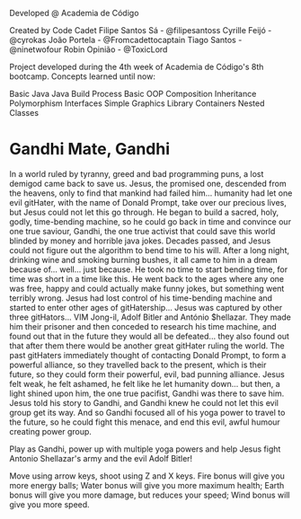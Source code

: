 Developed @ Academia de Código

Created by Code Cadet
Filipe Santos Sá - @filipesantoss
Cyrille Feijó - @cyrokas
João Portela - @Fromcadettocaptain
Tiago Santos - @ninetwofour
Robin Opinião - @ToxicLord

Project developed during the 4th week of Academia de Código's 8th bootcamp.
Concepts learned until now:

Basic Java
Java Build Process
Basic OOP
Composition
Inheritance
Polymorphism
Interfaces
Simple Graphics Library
Containers
Nested Classes



# Gandhi Mate, Gandhi

In a world ruled by tyranny, greed and bad programming puns, a lost demigod came back to save us.
Jesus, the promised one, descended from the heavens, only to find that mankind had failed him... humanity had let one evil gitHater, with the name of Donald Prompt, take over our precious lives, but Jesus could not let this go through.
He began to build a sacred, holy, godly, time-bending machine, so he could go back in time and convince our one true saviour, Gandhi, the one true activist that could save this world blinded by money and horrible java jokes.
Decades passed, and Jesus could not figure out the algorithm to bend time to his will.
After a long night, drinking wine and smoking burning bushes, it all came to him in a dream because of...  well... just because.
He took no time to start bending time, for time was short in a time like this.
He went back to the ages where any one was free, happy and could actually make funny jokes, but something went terribly wrong.
Jesus had lost control of his time-bending machine and started to enter other ages of gitHatership...  Jesus was captured by other three gitHators...  VIM Jong-il, Adolf Bitler and António $hellazar.
They made him their prisoner and then conceded to research his time machine, and found out that in the future they would all be defeated... they also found out that after them there would be another great gitHater ruling the world.
The past gitHaters immediately thought of contacting Donald Prompt, to form a powerful alliance, so they travelled back to the present, which is their future, so they could form their powerful, evil, bad punning alliance.
Jesus felt weak, he felt ashamed, he felt like he let humanity down... but then, a light shined upon him, the one true pacifist, Gandhi was there to save him.
Jesus told his story to Gandhi, and Gandhi knew he could not let this evil group get its way.
And so Gandhi focused all of his yoga power to travel to the future, so he could fight this menace, and end this evil, awful humour creating power group.



Play as  Gandhi, power up with multiple yoga powers and help Jesus fight Antonio Shellazar's army and the evil Adolf Bitler!

Move using arrow keys, shoot using Z and X keys.
Fire bonus will give you more energy balls;
Water bonus will give you more maximum health;
Earth bonus will give you more damage, but reduces your speed;
Wind bonus will give you more speed.

